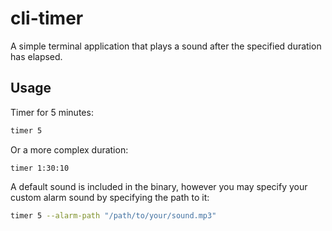 # cli-timer

A simple terminal application that plays a sound after the specified duration has elapsed.

## Usage

Timer for 5 minutes:
```bash
timer 5
```

Or a more complex duration:
```
timer 1:30:10
```

A default sound is included in the binary, however you may specify your custom alarm sound by specifying the path to it:
```bash
timer 5 --alarm-path "/path/to/your/sound.mp3"
```
